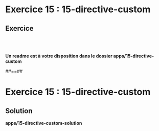 <!-- .slide: class="exercice" -->
# Exercice 15 : 15-directive-custom
## Exercice

<br><br>

<b>Un readme est à votre disposition dans le dossier apps/15-directive-custom</b>

##==##
 
<!-- .slide: class="full-center exercice" -->
# Exercice 15 : 15-directive-custom
## Solution
<b>apps/15-directive-custom-solution</b>
